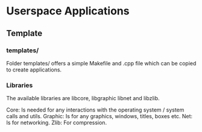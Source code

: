 # Userspace Applications

## Template

### templates/

Folder templates/ offers a simple Makefile and .cpp file which can be copied to create applications.


### Libraries

The available libraries are libcore, libgraphic libnet and libzlib.

Core: Is needed for any interactions with the operating system / system calls and utils.
Graphic: Is for any graphics, windows, titles, boxes etc.
Net: Is for networking.
Zlib: For compression.